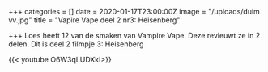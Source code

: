 +++
categories = []
date = 2020-01-17T23:00:00Z
image = "/uploads/duim vv.jpg"
title = "Vapire Vape deel 2 nr3: Heisenberg"

+++
Loes heeft 12 van de smaken van Vampire Vape. Deze revieuwt ze in 2 delen. Dit is deel 2 filmpje 3: Heisenberg

{{< youtube O6W3qLUDXkI>}}